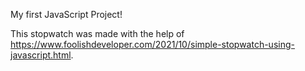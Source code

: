 My first JavaScript Project!

This stopwatch was made with the help of https://www.foolishdeveloper.com/2021/10/simple-stopwatch-using-javascript.html.
